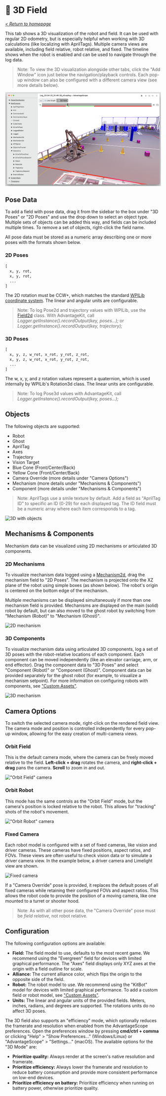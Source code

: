 # 👀 3D Field

_[< Return to homepage](/docs/INDEX.md)_

This tab shows a 3D visualization of the robot and field. It can be used with regular 2D odometry, but is especially helpful when working with 3D calculations (like localizing with AprilTags). Multiple camera views are available, including field relative, robot relative, and fixed. The timeline shows when the robot is enabled and can be used to navigate through the log data.

> Note: To view the 3D visualization alongside other tabs, click the "Add Window" icon just below the navigation/playback controls. Each pop-up window can also be configured with a different camera view (see more details below).

![Overview of 3D field tab](/docs/resources/3d-field/3d-field-1.png)

## Pose Data

To add a field with pose data, drag it from the sidebar to the box under "3D Poses" or "2D Poses" and use the drop down to select an object type. Multiple sets of objects can be added this way, and fields can be included multiple times. To remove a set of objects, right-click the field name.

All pose data must be stored as a numeric array describing one or more poses with the formats shown below.

### 2D Poses

```
[
  x, y, rot,
  x, y, rot,
  ...
]
```

The 2D rotation must be CCW+, which matches the standard [WPILib coordinate system](https://docs.wpilib.org/en/stable/docs/software/advanced-controls/geometry/coordinate-systems.html). The linear and angular units are configurable.

> Note: To log Pose2d and trajectory values with WPILib, use the [Field2d](https://docs.wpilib.org/en/stable/docs/software/dashboards/glass/field2d-widget.html) class. With AdvantageKit, call _Logger.getInstance().recordOutput(key, poses...);_ or _Logger.getInstance().recordOutput(key, trajectory);_

### 3D Poses

```
[
  x, y, z, w_rot, x_rot, y_rot, z_rot,
  x, y, z, w_rot, x_rot, y_rot, z_rot,
  ...
]
```

The w, x, y, and z rotation values represent a quaternion, which is used internally by WPILib's Rotation3d class. The linear units are configurable.

> Note: To log Pose3d values with AdvantageKit, call _Logger.getInstance().recordOutput(key, poses...);_

## Objects

The following objects are supported:

- Robot
- Ghost
- AprilTag
- Axes
- Trajectory
- Vision Target
- Blue Cone (Front/Center/Back)
- Yellow Cone (Front/Center/Back)
- Camera Override (more details under "Camera Options")
- Mechanism (more details under "Mechanisms & Components")
- Component (more details under "Mechanisms & Components")

> Note: AprilTags use a smile texture by default. Add a field as "AprilTag ID" to specific an ID (0-29) for each displayed tag. The ID field must be a numeric array where each item corresponds to a tag.

![3D with objects](/docs/resources/3d-field/3d-field-2.gif)

## Mechanisms & Components

Mechanism data can be visualized using 2D mechanisms or articulated 3D components.

### 2D Mechanisms

To visualize mechanism data logged using a [Mechanism2d](https://docs.wpilib.org/en/stable/docs/software/dashboards/glass/mech2d-widget.html), drag the mechanism field to "2D Poses". The mechanism is projected onto the XZ plane of the robot using simple boxes (as shown below). The robot's origin is centered on the bottom edge of the mechanism.

Multiple mechanisms can be displayed simultaneously if more than one mechanism field is provided. Mechanisms are displayed on the main (solid) robot by default, but can also moved to the ghost robot by switching from "Mechanism (Robot)" to "Mechanism (Ghost)".

![2D mechanism](/docs/resources/3d-field/3d-field-3.gif)

### 3D Components

To visualize mechanism data using articulated 3D components, log a set of 3D poses with the robot-relative locations of each component. Each component can be moved independently (like an elevator carriage, arm, or end effector). Drag the component data to "3D Poses" and select "Component (Robot)" or "Component (Ghost)". Component data can be provided separately for the ghost robot (for example, to visualize a mechanism setpoint). For more information on configuring robots with components, see ["Custom Assets"](/docs/CUSTOM-ASSETS.md).

![3D mechanism](/docs/resources/3d-field/3d-field-4.gif)

## Camera Options

To switch the selected camera mode, right-click on the rendered field view. The camera mode and position is controlled independently for every pop-up window, allowing for the easy creation of multi-camera views.

### Orbit Field

This is the default camera mode, where the camera can be freely moved relative to the field. **Left-click + drag** rotates the camera, and **right-click + drag** pans the camera. **Scroll** to zoom in and out.

!["Orbit Field" camera](/docs/resources/3d-field/3d-field-5.gif)

### Orbit Robot

This mode has the same controls as the "Orbit Field" mode, but the camera's position is locked relative to the robot. This allows for "tracking" shots of the robot's movement.

!["Orbit Robot" camera](/docs/resources/3d-field/3d-field-6.gif)

### Fixed Camera

Each robot model is configured with a set of fixed cameras, like vision and driver cameras. These cameras have fixed positions, aspect ratios, and FOVs. These views are often useful to check vision data or to simulate a driver camera view. In the example below, a driver camera and Limelight view are shown.

![Fixed camera](/docs/resources/3d-field/3d-field-7.gif)

If a "Camera Override" pose is provided, it replaces the default poses of all fixed cameras while retaining their configured FOVs and aspect ratios. This allows the robot code to provide the position of a moving camera, like one mounted to a turret or shooter hood.

> Note: As with all other pose data, the "Camera Override" pose must be _field relative_, not robot relative.

## Configuration

The following configuration options are available:

- **Field:** The field model to use, defaults to the most recent game. We recommend using the "Evergreen" field for devices with limited graphical performance. The "Axes" field displays only XYZ axes at the origin with a field outline for scale.
- **Alliance:** The current alliance color, which flips the origin to the opposite side of the field.
- **Robot:** The robot model to use. We recommend using the "KitBot" model for devices with limited graphical performance. To add a custom field or robot model, see ["Custom Assets"](/docs/CUSTOM-ASSETS.md).
- **Units:** The linear and angular units of the provided fields. Meters, inches, radians, and degrees are supported. The rotations units do no affect 3D poses.

The 3D field also supports an "efficiency" mode, which optionally reduces the framerate and resolution when enabled from the AdvantageScope preferences. Open the preferences window by pressing **cmd/ctrl + comma** or clicking "Help" > "Show Preferences..." (Windows/Linux) or "AdvantageScope" > "Settings..." (macOS). The available options for the "3D Mode" are:

- **Prioritize quality:** Always render at the screen's native resolution and framerate.
- **Prioritize efficiency:** Always lower the framerate and resolution to reduce battery consumption and provide more consistent performance on low-end devices.
- **Prioritize efficiency on battery:** Prioritize efficiency when running on battery power, otherwise prioritize quality.

